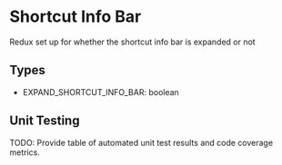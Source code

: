 # Shortcut Info Bar

Redux set up for whether the shortcut info bar is expanded or not

## Types

* EXPAND_SHORTCUT_INFO_BAR: boolean

## Unit Testing

TODO: Provide table of automated unit test results and code coverage metrics.
